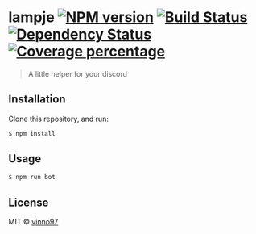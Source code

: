 # lampje [![NPM version][npm-image]][npm-url] [![Build Status][travis-image]][travis-url] [![Dependency Status][daviddm-image]][daviddm-url] [![Coverage percentage][coveralls-image]][coveralls-url]
> A little helper for your discord

## Installation

Clone this repository, and run:
```sh
$ npm install
```

## Usage

```js
$ npm run bot
```
## License

MIT © [vinno97](vincentbrouwers.com)


[npm-image]: https://badge.fury.io/js/lampje.svg
[npm-url]: https://npmjs.org/package/lampje
[travis-image]: https://travis-ci.org/vinno97/lampje.svg?branch=master
[travis-url]: https://travis-ci.org/vinno97/lampje
[daviddm-image]: https://david-dm.org/vinno97/lampje.svg?theme=shields.io
[daviddm-url]: https://david-dm.org/vinno97/lampje
[coveralls-image]: https://coveralls.io/repos/vinno97/lampje/badge.svg
[coveralls-url]: https://coveralls.io/r/vinno97/lampje
